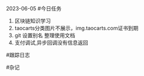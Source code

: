 2023-06-05
#今日任务
1. 区块链知识学习
2. taocarts分类图片不展示，img.taocarts.com证书到期
3. git 设置别名 整理使用文档
4. 支付调试,异步回调没有信息返回




#跟踪日志




#杂记